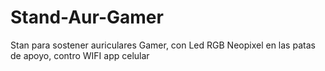 # Stand-Aur-Gamer
Stan para sostener auriculares Gamer, con Led RGB Neopixel en las patas de apoyo, contro WIFI app celular 
